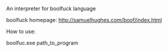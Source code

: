 An interpreter for boolfuck language

boolfuck homepage: http://samuelhughes.com/boof/index.html

How to use:

boolfuc.exe path_to_program

